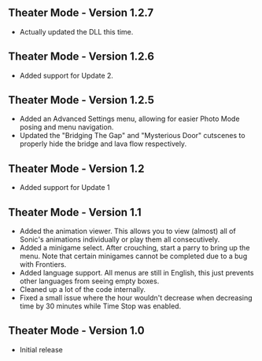 ## Theater Mode - Version 1.2.7
- Actually updated the DLL this time.

## Theater Mode - Version 1.2.6
- Added support for Update 2.

## Theater Mode - Version 1.2.5
- Added an Advanced Settings menu, allowing for easier Photo Mode posing and menu navigation.
- Updated the "Bridging The Gap" and "Mysterious Door" cutscenes to properly hide the bridge and lava flow respectively.

## Theater Mode - Version 1.2
- Added support for Update 1

## Theater Mode - Version 1.1
- Added the animation viewer. This allows you to view (almost) all of Sonic's animations individually or play them all consecutively.
- Added a minigame select. After crouching, start a parry to bring up the menu. Note that certain minigames cannot be completed due to a bug with Frontiers.
- Added language support. All menus are still in English, this just prevents other languages from seeing empty boxes.
- Cleaned up a lot of the code internally.
- Fixed a small issue where the hour wouldn't decrease when decreasing time by 30 minutes while Time Stop was enabled.

## Theater Mode - Version 1.0
- Initial release